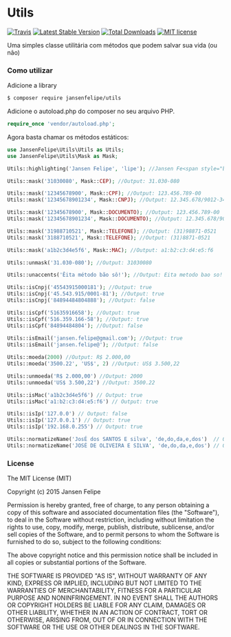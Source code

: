 # Utils

[![Travis](https://travis-ci.org/jansenfelipe/utils.svg?branch=2.0)](https://travis-ci.org/jansenfelipe/utils)
[![Latest Stable Version](http://img.shields.io/packagist/v/jansenfelipe/utils.svg?style=flat)](https://packagist.org/packages/jansenfelipe/utils)
[![Total Downloads](http://img.shields.io/packagist/dt/jansenfelipe/utils.svg?style=flat)](https://packagist.org/packages/jansenfelipe/utils)
[![MIT license](https://img.shields.io/dub/l/vibe-d.svg)](http://opensource.org/licenses/MIT)


Uma simples classe utilitária com métodos que podem salvar sua vida (ou não)

### Como utilizar

Adicione a library

```sh
$ composer require jansenfelipe/utils
```
    
Adicione o autoload.php do composer no seu arquivo PHP.

```php
require_once 'vendor/autoload.php';  
```

Agora basta chamar os métodos estáticos:

```php
use JansenFelipe\Utils\Utils as Utils;
use JansenFelipe\Utils\Mask as Mask;

Utils::highlighting('Jansen Felipe', 'lipe'); //Jansen Fe<span style="background-color:yellow; color:#000;">lipe</span>

Utils::mask('31030080', Mask::CEP); //Output: 31.030-080

Utils::mask('12345678900', Mask::CPF); //Output: 123.456.789-00
Utils::mask('12345678901234', Mask::CNPJ); //Output: 12.345.678/9012-34

Utils::mask('12345678900', Mask::DOCUMENTO); //Output: 123.456.789-00
Utils::mask('12345678901234', Mask::DOCUMENTO); //Output: 12.345.678/9012-34

Utils::mask('31988710521', Mask::TELEFONE); //Output: (31)98871-0521
Utils::mask('3188710521', Mask::TELEFONE); //Output: (31)8871-0521

Utils::mask('a1b2c3d4e5f6', Mask::MAC); //Output: a1:b2:c3:d4:e5:f6

Utils::unmask('31.030-080'); //Output: 31030080

Utils::unaccents('Êita método bão sô!'); //Output: Eita metodo bao so!   

Utils::isCnpj('45543915000181'); //Output: true
Utils::isCnpj('45.543.915/0001-81'); //Output: true
Utils::isCnpj('84894484804888'); //Output: false

Utils::isCpf('51635916658'); //Output: true
Utils::isCpf('516.359.166-58'); //Output: true
Utils::isCpf('84894484804'); //Output: false
 
Utils::isEmail('jansen.felipe@gmail.com'); //Output: true   
Utils::isEmail('jansen.felipe@'); //Output: false   

Utils::moeda(2000) //Output: R$ 2.000,00   
Utils::moeda('3500.22', 'US$', 2) //Output: US$ 3.500,22   

Utils::unmoeda('R$ 2.000,00') //Output: 2000   
Utils::unmoeda('US$ 3.500,22') //Output: 3500.22

Utils::isMac('a1b2c3d4e5f6') // Output: true
Utils::isMac('a1:b2:c3:d4:e5:f6') // Output: true

Utils::isIp('127.0.0') // Output: false
Utils::isIp('127.0.0.1') // Output: true
Utils::isIp('192.168.0.255') // Output: true

Utils::normatizeName('JosÉ dos SANTOS E silva', 'de,do,da,e,dos')  // Output: José dos Santos e Silva
Utils::normatizeName('JOSÉ DE OLIVEIRA E SILVA', 'de,do,da,e,dos') // Output: José de Oliveira e Silva


```


### License

The MIT License (MIT)

Copyright (c) 2015 Jansen Felipe

Permission is hereby granted, free of charge, to any person obtaining a copy
of this software and associated documentation files (the "Software"), to deal
in the Software without restriction, including without limitation the rights
to use, copy, modify, merge, publish, distribute, sublicense, and/or sell
copies of the Software, and to permit persons to whom the Software is
furnished to do so, subject to the following conditions:

The above copyright notice and this permission notice shall be included in
all copies or substantial portions of the Software.

THE SOFTWARE IS PROVIDED "AS IS", WITHOUT WARRANTY OF ANY KIND, EXPRESS OR
IMPLIED, INCLUDING BUT NOT LIMITED TO THE WARRANTIES OF MERCHANTABILITY,
FITNESS FOR A PARTICULAR PURPOSE AND NONINFRINGEMENT. IN NO EVENT SHALL THE
AUTHORS OR COPYRIGHT HOLDERS BE LIABLE FOR ANY CLAIM, DAMAGES OR OTHER
LIABILITY, WHETHER IN AN ACTION OF CONTRACT, TORT OR OTHERWISE, ARISING FROM,
OUT OF OR IN CONNECTION WITH THE SOFTWARE OR THE USE OR OTHER DEALINGS IN
THE SOFTWARE.
